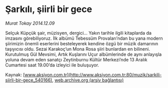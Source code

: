 # Şarkılı, şiirli bir gece

*Murat Tokay 2014.12.09*

<div class="pNewsDetailMainContent" itemprop="articleBody">
 <p>
  Selçuk Küpçük şair, müzisyen, dergici… Yakın tarihle ilgili kitaplarda da imzasını görebiliyoruz. İlk albümü Tebessüm Provaları’ndan bu yana modern şiirimizin önemli eserlerini besteleyerek kendine özgü bir müzik damarının taşıyıcısı oldu. Sezai Karakoç’un Mona Rosa şiiri bunlardan en bilineni. Kurutulmuş Gül Mevsimi, Artık Kuşlarını Uçur albümlerinde de aynı anlayışla yoluna devam eden sanatçı Zeytinburnu Kültür Merkezi’nde 13 Aralık Cumartesi saat 19.00’da izleyici ile buluşuyor.
 </p>
</div>


Kaynak: [www.aksiyon.com.tr](http://www.aksiyon.com.tr:80/muzik/sarkili-siirli-bir-gece_540166), [web.archive.org (arşiv bağlantısı)](http://web.archive.org/web/20150102074925/http://www.aksiyon.com.tr:80/muzik/sarkili-siirli-bir-gece_540166)
